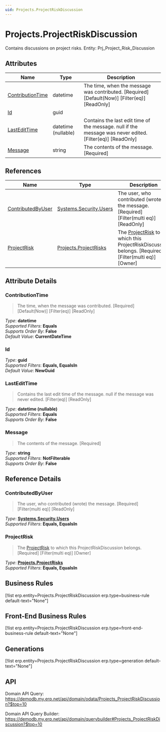 ```yaml
---
uid: Projects.ProjectRiskDiscussion
---
```

# Projects.ProjectRiskDiscussion

Contains discussions on project risks. Entity: Prj_Project_Risk_Discussion

## Attributes

| Name | Type | Description |
| ---- | ---- | --- |
| [ContributionTime](Projects.ProjectRiskDiscussion.md#contributiontime) | datetime | The time, when the message was contributed. [Required] [Default(Now)] [Filter(eq)] [ReadOnly] 
| [Id](Projects.ProjectRiskDiscussion.md#id) | guid |  
| [LastEditTime](Projects.ProjectRiskDiscussion.md#lastedittime) | datetime (nullable) | Contains the last edit time of the message. null if the message was never edited. [Filter(eq)] [ReadOnly] 
| [Message](Projects.ProjectRiskDiscussion.md#message) | string | The contents of the message. [Required] 

## References

| Name | Type | Description |
| ---- | ---- | --- |
| [ContributedByUser](Projects.ProjectRiskDiscussion.md#contributedbyuser) | [Systems.Security.Users](Systems.Security.Users.md) | The user, who contributed (wrote) the message. [Required] [Filter(multi eq)] [ReadOnly] |
| [ProjectRisk](Projects.ProjectRiskDiscussion.md#projectrisk) | [Projects.ProjectRisks](Projects.ProjectRisks.md) | The [ProjectRisk](Projects.ProjectRiskDiscussion.md#projectrisk) to which this ProjectRiskDiscussion belongs. [Required] [Filter(multi eq)] [Owner] |


## Attribute Details

### ContributionTime

> The time, when the message was contributed. [Required] [Default(Now)] [Filter(eq)] [ReadOnly]

_Type_: **datetime**  
_Supported Filters_: **Equals**  
_Supports Order By_: **False**  
_Default Value_: **CurrentDateTime**  

### Id

_Type_: **guid**  
_Supported Filters_: **Equals, EqualsIn**  
_Default Value_: **NewGuid**  

### LastEditTime

> Contains the last edit time of the message. null if the message was never edited. [Filter(eq)] [ReadOnly]

_Type_: **datetime (nullable)**  
_Supported Filters_: **Equals**  
_Supports Order By_: **False**  

### Message

> The contents of the message. [Required]

_Type_: **string**  
_Supported Filters_: **NotFilterable**  
_Supports Order By_: **False**  


## Reference Details

### ContributedByUser

> The user, who contributed (wrote) the message. [Required] [Filter(multi eq)] [ReadOnly]

_Type_: **[Systems.Security.Users](Systems.Security.Users.md)**  
_Supported Filters_: **Equals, EqualsIn**  

### ProjectRisk

> The [ProjectRisk](Projects.ProjectRiskDiscussion.md#projectrisk) to which this ProjectRiskDiscussion belongs. [Required] [Filter(multi eq)] [Owner]

_Type_: **[Projects.ProjectRisks](Projects.ProjectRisks.md)**  
_Supported Filters_: **Equals, EqualsIn**  



## Business Rules

[!list erp.entity=Projects.ProjectRiskDiscussion erp.type=business-rule default-text="None"]

## Front-End Business Rules

[!list erp.entity=Projects.ProjectRiskDiscussion erp.type=front-end-business-rule default-text="None"]

## Generations

[!list erp.entity=Projects.ProjectRiskDiscussion erp.type=generation default-text="None"]

## API

Domain API Query:
<https://demodb.my.erp.net/api/domain/odata/Projects_ProjectRiskDiscussion?$top=10>

Domain API Query Builder:
<https://demodb.my.erp.net/api/domain/querybuilder#Projects_ProjectRiskDiscussion?$top=10>

